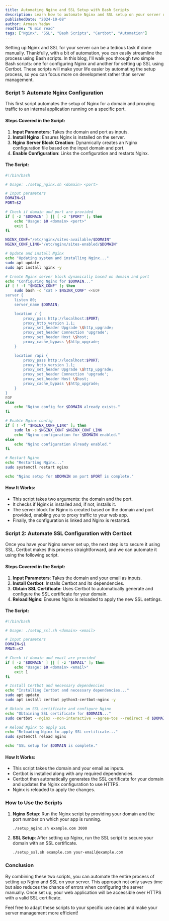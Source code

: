 ```yaml
---
title: Automating Nginx and SSL Setup with Bash Scripts
description: Learn how to automate Nginx and SSL setup on your server using simple Bash scripts.
publishedDate: "2024-10-08"
author: Armaan Yadav
readTime: "6 min read"
tags: ["Nginx", "SSL", "Bash Scripts", "Certbot", "Automation"]
---
```


Setting up Nginx and SSL for your server can be a tedious task if done manually. Thankfully, with a bit of automation, you can easily streamline the process using Bash scripts. In this blog, I'll walk you through two simple Bash scripts: one for configuring Nginx and another for setting up SSL using Certbot. These scripts will make your life easier by automating the setup process, so you can focus more on development rather than server management.

### Script 1: Automate Nginx Configuration

This first script automates the setup of Nginx for a domain and proxying traffic to an internal application running on a specific port.

#### Steps Covered in the Script:

1. **Input Parameters**: Takes the domain and port as inputs.
2. **Install Nginx**: Ensures Nginx is installed on the server.
3. **Nginx Server Block Creation**: Dynamically creates an Nginx configuration file based on the input domain and port.
4. **Enable Configuration**: Links the configuration and restarts Nginx.

#### The Script:

```bash
#!/bin/bash

# Usage: ./setup_nginx.sh <domain> <port>

# Input parameters
DOMAIN=$1
PORT=$2

# Check if domain and port are provided
if [ -z "$DOMAIN" ] || [ -z "$PORT" ]; then
    echo "Usage: $0 <domain> <port>"
    exit 1
fi

NGINX_CONF="/etc/nginx/sites-available/$DOMAIN"
NGINX_CONF_LINK="/etc/nginx/sites-enabled/$DOMAIN"

# Update and install Nginx
echo "Updating system and installing Nginx..."
sudo apt update
sudo apt install nginx -y

# Create Nginx server block dynamically based on domain and port
echo "Configuring Nginx for $DOMAIN..."
if [ ! -f "$NGINX_CONF" ]; then
    sudo bash -c "cat > $NGINX_CONF" <<EOF
server {
    listen 80;
    server_name $DOMAIN;

    location / {
        proxy_pass http://localhost:$PORT;
        proxy_http_version 1.1;
        proxy_set_header Upgrade \$http_upgrade;
        proxy_set_header Connection 'upgrade';
        proxy_set_header Host \$host;
        proxy_cache_bypass \$http_upgrade;
    }

    location /api {
        proxy_pass http://localhost:$PORT;
        proxy_http_version 1.1;
        proxy_set_header Upgrade \$http_upgrade;
        proxy_set_header Connection 'upgrade';
        proxy_set_header Host \$host;
        proxy_cache_bypass \$http_upgrade;
    }
}
EOF
else
    echo "Nginx config for $DOMAIN already exists."
fi

# Enable Nginx config
if [ ! -f "$NGINX_CONF_LINK" ]; then
    sudo ln -s $NGINX_CONF $NGINX_CONF_LINK
    echo "Nginx configuration for $DOMAIN enabled."
else
    echo "Nginx configuration already enabled."
fi

# Restart Nginx
echo "Restarting Nginx..."
sudo systemctl restart nginx

echo "Nginx setup for $DOMAIN on port $PORT is complete."
```

#### How It Works:

- This script takes two arguments: the domain and the port.
- It checks if Nginx is installed and, if not, installs it.
- The server block for Nginx is created based on the domain and port provided, enabling you to proxy traffic to your web app.
- Finally, the configuration is linked and Nginx is restarted.

### Script 2: Automate SSL Configuration with Certbot

Once you have your Nginx server set up, the next step is to secure it using SSL. Certbot makes this process straightforward, and we can automate it using the following script.

#### Steps Covered in the Script:

1. **Input Parameters**: Takes the domain and your email as inputs.
2. **Install Certbot**: Installs Certbot and its dependencies.
3. **Obtain SSL Certificate**: Uses Certbot to automatically generate and configure the SSL certificate for your domain.
4. **Reload Nginx**: Ensures Nginx is reloaded to apply the new SSL settings.

#### The Script:

```bash
#!/bin/bash

# Usage: ./setup_ssl.sh <domain> <email>

# Input parameters
DOMAIN=$1
EMAIL=$2

# Check if domain and email are provided
if [ -z "$DOMAIN" ] || [ -z "$EMAIL" ]; then
    echo "Usage: $0 <domain> <email>"
    exit 1
fi

# Install Certbot and necessary dependencies
echo "Installing Certbot and necessary dependencies..."
sudo apt update
sudo apt install certbot python3-certbot-nginx -y

# Obtain an SSL certificate and configure Nginx
echo "Obtaining SSL certificate for $DOMAIN..."
sudo certbot --nginx --non-interactive --agree-tos --redirect -d $DOMAIN -m $EMAIL

# Reload Nginx to apply SSL
echo "Reloading Nginx to apply SSL certificate..."
sudo systemctl reload nginx

echo "SSL setup for $DOMAIN is complete."
```

#### How It Works:

- This script takes the domain and your email as inputs.
- Certbot is installed along with any required dependencies.
- Certbot then automatically generates the SSL certificate for your domain and updates the Nginx configuration to use HTTPS.
- Nginx is reloaded to apply the changes.

### How to Use the Scripts

1. **Nginx Setup**:
   Run the Nginx script by providing your domain and the port number on which your app is running.
   ```bash
   ./setup_nginx.sh example.com 3000
   ```
2. **SSL Setup**:
   After setting up Nginx, run the SSL script to secure your domain with an SSL certificate.
   ```bash
   ./setup_ssl.sh example.com your-email@example.com
   ```

### Conclusion

By combining these two scripts, you can automate the entire process of setting up Nginx and SSL on your server. This approach not only saves time but also reduces the chance of errors when configuring the server manually. Once set up, your web application will be accessible over HTTPS with a valid SSL certificate.

Feel free to adapt these scripts to your specific use cases and make your server management more efficient!
